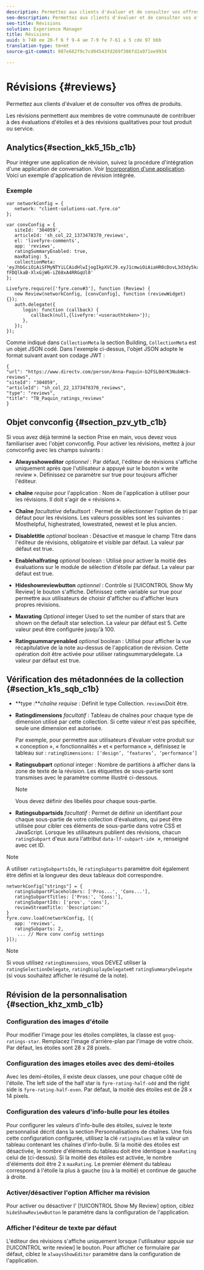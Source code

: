 ```yaml
---
description: Permettez aux clients d'évaluer et de consulter vos offres de produits.
seo-description: Permettez aux clients d'évaluer et de consulter vos offres de produits.
seo-title: Révisions
solution: Experience Manager
title: Révisions
uuid: b 740 ee 28-f 6 f 9-4 ae 7-9 fe 7-61 a 5 cde 97 bbb
translation-type: tm+mt
source-git-commit: 987e682f9c7cd94543fd269f386fd2a971ee9934

---
```



# Révisions {#reviews}

Permettez aux clients d&#39;évaluer et de consulter vos offres de produits.

Les révisions permettent aux membres de votre communauté de contribuer à des évaluations d&#39;étoiles et à des révisions qualitatives pour tout produit ou service.

## Analytics{#section_kk5_15b_c1b}

Pour intégrer une application de révision, suivez la procédure d&#39;intégration d&#39;une application de conversation. Voir [Incorporation d&#39;une application](/help/implementation/c-livefyre-identity-comp/t-using-studio-to-connect-your-social-apps-to-your-livefyre-implementation.md). Voici un exemple d&#39;application de révision intégrée.

### Exemple

```
var networkConfig = { 
   network: "client-solutions-uat.fyre.co" 
}; 
  
var convConfig = { 
   siteId: '304059', 
   articleId: 'sh_col_22_1373478370_reviews', 
   el: 'livefyre-comments', 
   app: 'reviews', 
   ratingSummaryEnabled: true, 
   maxRating: 5, 
   collectionMeta: 'eyJhbGciOiAiSFMyNTYiLCAidHlwIjogIkpXVCJ9.eyJ1cmwiOiAiaHR0cDovL3d3dy5kaXJlY3R2LmNvbS9wZXJzb24vQW5uYS1QYXF1aW4tYjJGU0wwZHJLM051YldjOS1yZXZpZXdzIiwgInNpdGVJZCI6ICIzMDQwNTkiLCAiYXJ0aWNsZUlkIjogInNoX2NvbF8yMl8xMzczNDc4MzcwX3Jldmlld3MiLCAidHlwZSI6ICJyZXZpZXdzIiwgInRpdGxlIjogIlRCX1BhcXVpbl9yYXRpbmdzX3Jldmlld3MifQ.hes3KMwygCG-fFDQlkaB-XlxGjW6-iZ68xA4RRGqUl0' 
}; 
  
Livefyre.require(['fyre.conv#3'], function (Review) { 
   new Review(networkConfig, [convConfig], function (reviewWidget) {}); 
   auth.delegate({ 
      login: function (callback) { 
         callback(null,{livefyre:'<userauthtoken>'}); 
      }, 
   }); 
});
```

Comme indiqué dans `CollectionMeta` la section Building, `CollectionMeta` est un objet JSON codé. Dans l&#39;exemple ci-dessus, l&#39;objet JSON adopte le format suivant avant son codage JWT :

```
{ 
"url": "https://www.directv.com/person/Anna-Paquin-b2FSL0drK3NubWc9-reviews",  
"siteId": "304059",  
"articleId": "sh_col_22_1373478370_reviews",  
"type": "reviews",  
"title": "TB_Paquin_ratings_reviews" 
}
```

## Objet convconfig {#section_pzv_ytb_c1b}

Si vous avez déjà terminé la section Prise en main, vous devez vous familiariser avec l&#39;objet convconfig. Pour activer les révisions, mettez à jour convconfig avec les champs suivants :

* **Alwaysshoweditor** *optionnel* : Par défaut, l&#39;éditeur de révisions s&#39;affiche uniquement après que l&#39;utilisateur a appuyé sur le bouton « write review ». Définissez ce paramètre sur true pour toujours afficher l&#39;éditeur.

* **chaîne** *requise* pour l&#39;application : Nom de l&#39;application à utiliser pour les révisions. Il doit s&#39;agir de « révisions ».

* **Chaîne** *facultative* defaultsort : Permet de sélectionner l&#39;option de tri par défaut pour les révisions. Les valeurs possibles sont les suivantes : Mosthelpful, highestrated, lowestrated, newest et le plus ancien.

* **Disabletitle** *optional* boolean : Désactive et masque le champ Titre dans l&#39;éditeur de révisions, obligatoire et visible par défaut. La valeur par défaut est true.

* **Enablehalfrating** *optional* boolean : Utilisé pour activer la moitié des évaluations sur le module de sélection d&#39;étoile par défaut. La valeur par défaut est true.

* **Hideshowreviewbutton** *optionnel* : Contrôle si [!UICONTROL Show My Review] le bouton s&#39;affiche. Définissez cette variable sur true pour permettre aux utilisateurs de choisir d&#39;afficher ou d&#39;afficher leurs propres révisions.

* **Maxrating** *Optional* integer Used to set the number of stars that are shown on the default star selection. La valeur par défaut est 5. Cette valeur peut être configurée jusqu&#39;à 100.

* **Ratingsummaryenabled** *optional* boolean : Utilisé pour afficher la vue récapitulative de la note au-dessus de l&#39;application de révision. Cette opération doit être activée pour utiliser ratingsummarydelegate. La valeur par défaut est true.

## Vérification des métadonnées de la collection {#section_k1s_sqb_c1b}

* **type :***chaîne requise* : Définit le type Collection. `reviews`Doit être.

* **Ratingdimensions** *facultatif* : Tableau de chaînes pour chaque type de dimension utilisé par cette collection. Si cette valeur n&#39;est pas spécifiée, seule une dimension est autorisée.

   Par exemple, pour permettre aux utilisateurs d&#39;évaluer votre produit sur « conception », « fonctionnalités » et « performance », définissez le tableau sur : `ratingDimensions: [‘design’, ‘features’, ‘performance’]`

* **Ratingsubpart** *optional* integer : Nombre de partitions à afficher dans la zone de texte de la révision. Les étiquettes de sous-partie sont transmises avec le paramètre comme illustré ci-dessous.

   >[!NOTE]
   >Vous devez définir des libellés pour chaque sous-partie.

* **Ratingsubpartsids** *facultatif* : Permet de définir un identifiant pour chaque sous-partie de votre collection d&#39;évaluations, qui peut être utilisée pour cibler ces éléments de sous-partie dans votre CSS et JavaScript. Lorsque les utilisateurs publient des révisions, chacun `ratingSubpart` d&#39;eux aura l&#39;attribut `data-lf-subpart-id`«  », renseigné avec cet ID.

>[!NOTE]
>
>A utiliser `ratingSubpartsIds`, le `ratingSubparts` paramètre doit également être défini et la longueur des deux tableaux doit correspondre.

```
networkConfig["strings"] = { 
   ratingSubpartPlaceholders: ['Pros...', 'Cons...'], 
   ratingSubpartTitles: ['Pros:', 'Cons:'], 
   ratingSubpartIds: ['pros', 'cons'], 
   reviewStreamTitle: 'Description:' 
} 
fyre.conv.load(networkConfig, [{ 
   app: 'reviews', 
   ratingSubparts: 2, 
    ... // More conv config settings 
}]);
```

>[!NOTE]
>
>Si vous utilisez `ratingDimensions`, vous DEVEZ utiliser la `ratingSelectionDelegate`, `ratingDisplayDelegate`et `ratingSummaryDelegate` (si vous souhaitez afficher le résumé de la note).

## Révision de la personnalisation {#section_khz_xmb_c1b}

### Configuration des images d&#39;étoile

Pour modifier l&#39;image pour les étoiles complètes, la classe est `goog-ratings-star`. Remplacez l&#39;image d&#39;arrière-plan par l&#39;image de votre choix. Par défaut, les étoiles sont 28 x 28 pixels.

### Configuration des images etoiles avec des demi-étoiles

Avec les demi-étoiles, il existe deux classes, une pour chaque côté de l&#39;étoile. The left side of the half star is `fyre-rating-half-odd` and the right side is `fyre-rating-half-even`. Par défaut, la moitié des étoiles est de 28 x 14 pixels.

### Configuration des valeurs d&#39;info-bulle pour les étoiles

Pour configurer les valeurs d&#39;info-bulle des étoiles, suivez le texte personnalisé décrit dans la section Personnalisations de chaînes. Une fois cette configuration configurée, utilisez la clé `ratingValues` et la valeur un tableau contenant les chaînes d&#39;info-bulle. Si la moitié des étoiles est désactivée, le nombre d&#39;éléments du tableau doit être identique à `maxRating` celui de (ci-dessus). Si la moitié des étoiles est activée, le nombre d&#39;éléments doit être 2 x `maxRating`. Le premier élément du tableau correspond à l&#39;étoile la plus à gauche (ou à la moitié) et continue de gauche à droite.

### Activer/désactiver l&#39;option Afficher ma révision

Pour activer ou désactiver l&#39; [!UICONTROL Show My Review] option, ciblez `hideShowReviewButton` le paramètre dans la configuration de l&#39;application.

### Afficher l&#39;éditeur de texte par défaut

L&#39;éditeur des révisions s&#39;affiche uniquement lorsque l&#39;utilisateur appuie sur [!UICONTROL write review] le bouton. Pour afficher ce formulaire par défaut, ciblez le `alwaysShowEditor` paramètre dans la configuration de l&#39;application.
